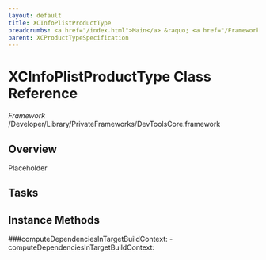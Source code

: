 ```yaml
---
layout: default
title: XCInfoPlistProductType
breadcrumbs: <a href="/index.html">Main</a> &raquo; <a href="/Frameworks.html">Framework</a> &raquo; <a href="/Frameworks/DevToolsCore.html">DevToolsCore</a> &raquo; XCInfoPlistProductType
parent: XCProductTypeSpecification 
---
```

# XCInfoPlistProductType Class Reference

*Framework* /Developer/Library/PrivateFrameworks/DevToolsCore.framework

## Overview

Placeholder

## Tasks

## Instance Methods

<a name="-computeDependenciesInTargetBuildContext:"></a>
###computeDependenciesInTargetBuildContext:
    - computeDependenciesInTargetBuildContext:

